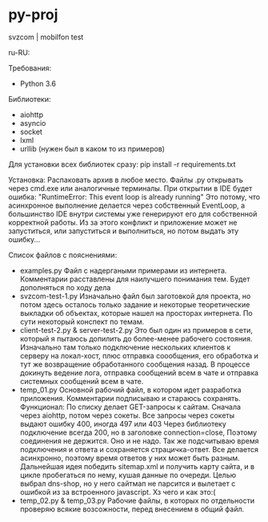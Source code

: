 # py-proj
 svzcom | mobilfon test

ru-RU:

Требования: 
 - Python 3.6

Библиотеки:
 - aiohttp
 - asyncio
 - socket
 - lxml
 - urllib (нужен был в каком то из примеров)

Для установки всех библиотек сразу: pip install -r requirements.txt

Установка:
Распаковать архив в любое место. Файлы .py открывать через cmd.exe или 
аналогичные терминалы. При открытии в IDE будет ошибка:
"RuntimeError: This event loop is already running"
Это потому, что асинхронное выполнение делается через собственный EventLoop,
а большинство IDE внутри системы уже генерируют его для собственной корректной
работы. Из за этого конфликт и приложение может не запуститься, или запуститься
и выполниться, но потом выдать эту ошибку...

Список файлов с пояснениями:
 - examples.py
Файл с надергаными примерами из интернета. Комментарии расставлены для 
наилучшего понимания тем. Будет дополняться по ходу дела
 - svzcom-test-1.py
Изначально файл был заготовкой для проекта, но потом здесь осталось 
только задание и некоторые теоретические выкладки об объектах,
которые нашел на просторах интернета. По сути некоторый конспект по темам.
 - client-test-2.py & server-test-2.py
Это был один из примеров в сети, который я пытаюсь допилить до более-менее 
рабочего состояния. Изначально там только подключение нескольких клиентов к
серверу на локал-хост, плюс отправка соообщения, его обработка и тут же 
возвращение обработанного сообщения назад. В процессе докинуть ведение лога, 
отправка сообщений всем в чате и отправка системных сообщений всем в чате.
 - temp_01.py
Основной рабочий файл, в котором идет разработка приложения. 
Комментарии подписываю и стараюсь сохранять.
Функционал: По списку делает GET-запросы к сайтам. Сначала через aiohttp,
потом через сокеты. Все запросы через сокеты выдают ошибку 400, иногда 497 или 403
Через библиотеку подключение всегда 200, но в заголовке connection=close,
Поэтому соединения не держится. Оно и не надо.
Так же подсчитываю время подключения и ответа и сохраняется страцичка-ответ. 
Все делается асинхронно, поэтому время ответов у них может быть разным.
Дальнейшая идея победить sitemap.xml и получить карту сайта, и в цикле пробегаться 
по нему, кушая данные по очереди. Целью выбрал dns-shop, но у него сайтмап 
не парсится и вылетает с ошибкой из за встроенного javascript. Хз чего и как это:(
 - temp_02.py & temp_03.py
Рабочие файлы, в которых по отдельности проверяю всякие возсожности, 
перед внесением в общий файл.
